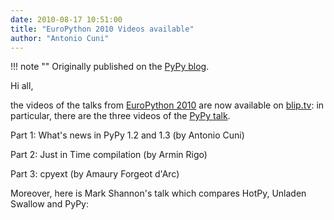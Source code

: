 ```yaml
---
date: 2010-08-17 10:51:00
title: "EuroPython 2010 Videos available"
author: "Antonio Cuni"
---
```


!!! note ""
    Originally published on the [PyPy blog](https://pypy.org/posts/2010/08/europython-2010-videos-available-8446190660370796142.html).


<html><body><p>Hi all,</p>
<p>the videos of the talks from <a class="reference external" href="/posts/2010/07/europython-2010-report-7803731360759120212.html">EuroPython 2010</a> are now available on
<a class="reference external" href="https://europythonvideos.blip.tv/?user=europythonvideos;nsfw=dc;s=posts">blip.tv</a>: in particular, there are the three videos of the <a class="reference external" href="https://codespeak.net/svn/pypy/extradoc/talk/ep2010/talk/talk.pdf">PyPy talk</a>.</p>
<p>Part 1: What's news in PyPy 1.2 and 1.3 (by Antonio Cuni)</p>
<p>Part 2: Just in Time compilation (by Armin Rigo)</p>
<p>Part 3: cpyext (by Amaury Forgeot d'Arc)</p>
<p>Moreover, here is Mark Shannon's talk which compares HotPy, Unladen Swallow
and PyPy:</p></body></html>